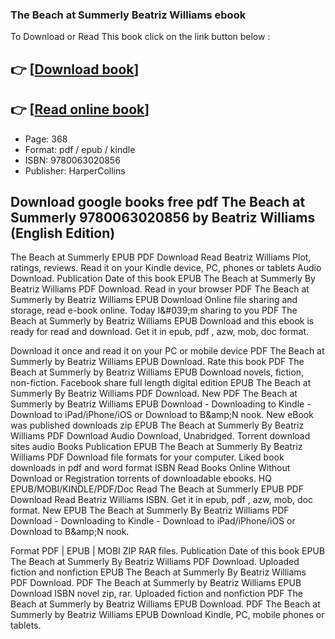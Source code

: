 ### The Beach at Summerly Beatriz Williams ebook

To Download or Read This book click on the link button below :

## 👉  [**[Download book](http://filesbooks.info/download.php?group=book&from=github.com&id=709837&lnk=1064 "Download book")**]

## 👉  [**[Read online book](http://filesbooks.info/download.php?group=book&from=github.com&id=709837&lnk=1064 "Read online book")**]


* Page: 368
* Format: pdf / epub / kindle
* ISBN: 9780063020856
* Publisher: HarperCollins



## Download google books free pdf The Beach at Summerly 9780063020856 by Beatriz Williams (English Edition)


The Beach at Summerly EPUB PDF Download Read Beatriz Williams Plot, ratings, reviews. Read it on your Kindle device, PC, phones or tablets Audio Download. Publication Date of this book EPUB The Beach at Summerly By Beatriz Williams PDF Download. Read in your browser PDF The Beach at Summerly by Beatriz Williams EPUB Download Online file sharing and storage, read e-book online. Today I&amp;#039;m sharing to you PDF The Beach at Summerly by Beatriz Williams EPUB Download and this ebook is ready for read and download. Get it in epub, pdf , azw, mob, doc format.

Download it once and read it on your PC or mobile device PDF The Beach at Summerly by Beatriz Williams EPUB Download. Rate this book PDF The Beach at Summerly by Beatriz Williams EPUB Download novels, fiction, non-fiction. Facebook share full length digital edition EPUB The Beach at Summerly By Beatriz Williams PDF Download. New PDF The Beach at Summerly by Beatriz Williams EPUB Download - Downloading to Kindle - Download to iPad/iPhone/iOS or Download to B&amp;amp;N nook. New eBook was published downloads zip EPUB The Beach at Summerly By Beatriz Williams PDF Download Audio Download, Unabridged. Torrent download sites audio Books Publication EPUB The Beach at Summerly By Beatriz Williams PDF Download file formats for your computer. Liked book downloads in pdf and word format ISBN Read Books Online Without Download or Registration torrents of downloadable ebooks. HQ EPUB/MOBI/KINDLE/PDF/Doc Read The Beach at Summerly EPUB PDF Download Read Beatriz Williams ISBN. Get it in epub, pdf , azw, mob, doc format. New EPUB The Beach at Summerly By Beatriz Williams PDF Download - Downloading to Kindle - Download to iPad/iPhone/iOS or Download to B&amp;amp;N nook.

Format PDF | EPUB | MOBI ZIP RAR files. Publication Date of this book EPUB The Beach at Summerly By Beatriz Williams PDF Download. Uploaded fiction and nonfiction EPUB The Beach at Summerly By Beatriz Williams PDF Download. PDF The Beach at Summerly by Beatriz Williams EPUB Download ISBN novel zip, rar. Uploaded fiction and nonfiction PDF The Beach at Summerly by Beatriz Williams EPUB Download. PDF The Beach at Summerly by Beatriz Williams EPUB Download Kindle, PC, mobile phones or tablets.





